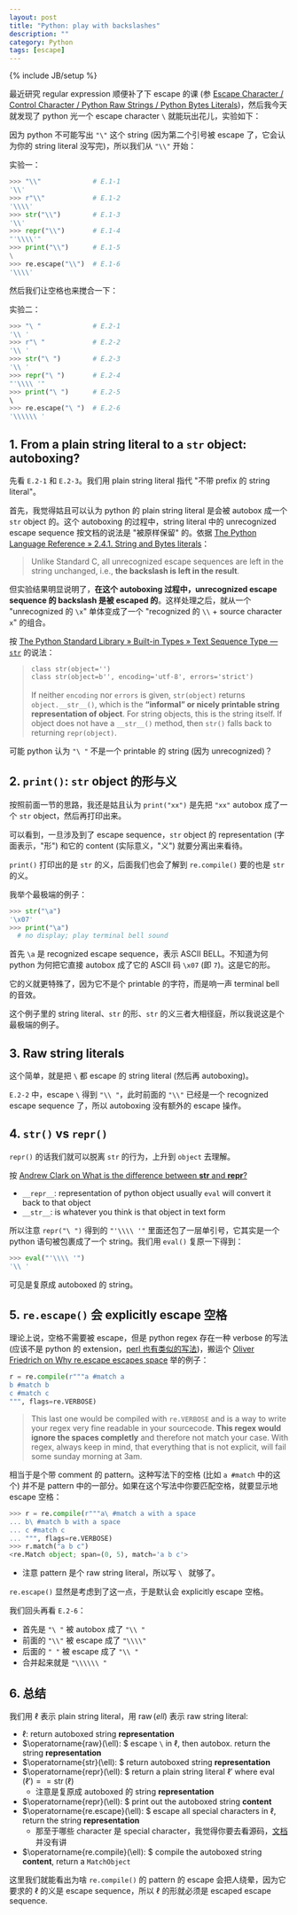 ```yaml
---
layout: post
title: "Python: play with backslashes"
description: ""
category: Python
tags: [escape]
---
```

{% include JB/setup %}

最近研究 regular expression 顺便补了下 escape 的课 (参 [Escape Character / Control Character / Python Raw Strings / Python Bytes Literals](/compiler/2021/05/07/escape-character-control-character-python-raw-strings))，然后我今天就发现了 python 光一个 escape character `\` 就能玩出花儿，实验如下：

因为 python 不可能写出 `"\"` 这个 string (因为第二个引号被 escape 了，它会认为你的 string literal 没写完)，所以我们从 `"\\"` 开始：

实验一：

```python
>>> "\\"             # E.1-1
'\\'
>>> r"\\"            # E.1-2
'\\\\'
>>> str("\\")        # E.1-3
'\\'
>>> repr("\\")       # E.1-4
"'\\\\'"
>>> print("\\")      # E.1-5
\
>>> re.escape("\\")  # E.1-6
'\\\\'
```

然后我们让空格也来搅合一下：

实验二：

```python
>>> "\ "             # E.2-1
'\\ '
>>> r"\ "            # E.2-2
'\\ '
>>> str("\ ")        # E.2-3
'\\ '
>>> repr("\ ")       # E.2-4
"'\\\\ '"
>>> print("\ ")      # E.2-5
\ 
>>> re.escape("\ ")  # E.2-6
'\\\\\\ '
```

## 1. From a plain string literal to a `str` object: autoboxing?

先看 `E.2-1` 和 `E.2-3`。我们用 plain string literal 指代 "不带 prefix 的 string literal"。

首先，我觉得姑且可以认为 python 的 plain string literal 是会被 autobox 成一个 `str` object 的。这个 autoboxing 的过程中，string literal 中的 unrecognized escape sequence 按文档的说法是 "被原样保留" 的。依据 [The Python Language Reference » 2.4.1. String and Bytes literals](https://docs.python.org/3/reference/lexical_analysis.html#string-and-bytes-literals)：

> Unlike Standard C, all unrecognized escape sequences are left in the string unchanged, i.e., **the backslash is left in the result**.

但实验结果明显说明了，**在这个 autoboxing 过程中，unrecognized escape sequence 的 backslash 是被 escaped 的**。这样处理之后，就从一个 "unrecognized 的 `\x`" 单体变成了一个 "recognized 的 `\\` + source character `x`" 的组合。

按 [The Python Standard Library » Built-in Types » Text Sequence Type — `str`](https://docs.python.org/3.8/library/stdtypes.html#text-sequence-type-str) 的说法：

> `class str(object='')`  
> `class str(object=b'', encoding='utf-8', errors='strict')`  
> <br/>
> If neither `encoding` nor `errors` is given, `str(object)` returns `object.__str__()`, which is the **“informal” or nicely printable string representation of object**. For string objects, this is the string itself. If object does not have a `__str__()` method, then `str()` falls back to returning `repr(object)`.

可能 python 认为 `"\ "` 不是一个 printable 的 string (因为 unrecognized)？

## 2. `print()`: `str` object 的形与义

按照前面一节的思路，我还是姑且认为 `print("xx")` 是先把 `"xx"` autobox 成了一个 `str` object，然后再打印出来。

可以看到，一旦涉及到了 escape sequence，`str` object 的 representation (字面表示，"形") 和它的 content (实际意义，"义") 就要分离出来看待。

`print()` 打印出的是 `str` 的义，后面我们也会了解到 `re.compile()` 要的也是 `str` 的义。

我举个最极端的例子：

```python
>>> str("\a")
'\x07'
>>> print("\a")
  # no display; play terminal bell sound
```

首先 `\a` 是 recognized escape sequence，表示 ASCII BELL。不知道为何 python 为何把它直接 autobox 成了它的 ASCII 码 `\x07` (即 `7`)。这是它的形。

它的义就更特殊了，因为它不是个 printable 的字符，而是响一声 terminal bell 的音效。

这个例子里的 string literal、`str` 的形、`str` 的义三者大相径庭，所以我说这是个最极端的例子。

## 3. Raw string literals

这个简单，就是把 `\` 都 escape 的 string literal (然后再 autoboxing)。

`E.2-2` 中，escape `\` 得到 `"\\ "`，此时前面的 `"\\"` 已经是一个 recognized escape sequence 了，所以 autoboxing 没有额外的 escape 操作。

## 4. `str()` vs `repr()`

`repr()` 的话我们就可以脱离 `str` 的行为，上升到 `object` 去理解。

按 [Andrew Clark on What is the difference between __str__ and __repr__?](https://stackoverflow.com/a/1436721)

- `__repr__`: representation of python object usually `eval` will convert it back to that object
- `__str__`: is whatever you think is that object in text form

所以注意 `repr("\ ")` 得到的 `"'\\\\ '"` 里面还包了一层单引号，它其实是一个 python 语句被包裹成了一个 string。我们用 `eval()` 复原一下得到：

```python
>>> eval("'\\\\ '")
'\\ '
```

可见是复原成 autoboxed 的 string。

## 5. `re.escape()` 会 explicitly escape 空格

理论上说，空格不需要被 escape，但是 python regex 存在一种 verbose 的写法 (应该不是 python 的 extension，[perl 也有类似的写法](https://docstore.mik.ua/orelly/perl3/cookbook/ch06_05.htm))，搬运个 [Oliver Friedrich on Why re.escape escapes space](https://stackoverflow.com/a/32419915) 举的例子：

```python
r = re.compile(r"""a #match a
b #match b
c #match c
""", flags=re.VERBOSE)
```

> This last one would be compiled with `re.VERBOSE` and is a way to write your regex very fine readable in your sourcecode. **This regex would ignore the spaces completly** and therefore not match your case. With regex, always keep in mind, that everything that is not explicit, will fail some sunday morning at 3am.

相当于是个带 comment 的 pattern。这种写法下的空格 (比如 `a #match` 中的这个) 并不是 pattern 中的一部分。如果在这个写法中你要匹配空格，就要显示地 escape 空格：

```python
>>> r = re.compile(r"""a\ #match a with a space
... b\ #match b with a space
... c #match c
... """, flags=re.VERBOSE)
>>> r.match("a b c")
<re.Match object; span=(0, 5), match='a b c'>
```

- 注意 pattern 是个 raw string literal，所以写 `\ ` 就够了。

`re.escape()` 显然是考虑到了这一点，于是默认会 explicitly escape 空格。

我们回头再看 `E.2-6`：

- 首先是 `"\ "` 被 autobox 成了 `"\\ "`
- 前面的 `"\\"` 被 escape 成了 `"\\\\"`
- 后面的 `" "` 被 escape 成了 `"\\ "`
- 合并起来就是 `"\\\\\\ "`

## 6. 总结

我们用 $\ell$ 表示 plain string literal，用 $\operatorname{raw}(ell)$ 表示 raw string literal:

- $\ell:$ return autoboxed string **representation**
- $\operatorname{raw}(\ell): $ escape `\` in $\ell$, then autobox. return the string **representation**
- $\operatorname{str}(\ell): $ return autoboxed string **representation**
- $\operatorname{repr}(\ell): $ return a plain string literal $\ell'$ where $\operatorname{eval}(\ell') == \operatorname{str}(\ell)$
  - 注意是复原成 autoboxed 的 string **representation**
- $\operatorname{repr}(\ell): $ print out the autoboxed string **content**
- $\operatorname{re.escape}(\ell): $ escape all special characters in $\ell$, return the string **representation**
  - 那至于哪些 character 是 special character，我觉得你要去看源码，[文档](https://docs.python.org/3/library/re.html#re.escape)并没有讲
- $\operatorname{re.compile}(\ell): $ compile the autoboxed string **content**, return a `MatchObject`

这里我们就能看出为啥 `re.compile()` 的 pattern 的 escape 会把人绕晕，因为它要求的 $\ell$ 的义是 escape sequence，所以 $\ell$ 的形就必须是 escaped escape sequence.